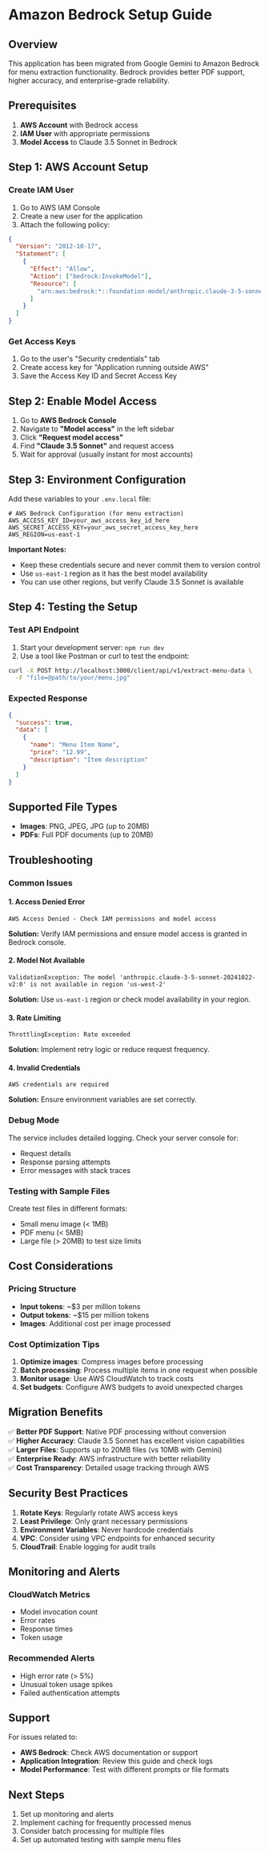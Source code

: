 # Amazon Bedrock Setup Guide

## Overview

This application has been migrated from Google Gemini to Amazon Bedrock for menu extraction functionality. Bedrock provides better PDF support, higher accuracy, and enterprise-grade reliability.

## Prerequisites

1. **AWS Account** with Bedrock access
2. **IAM User** with appropriate permissions
3. **Model Access** to Claude 3.5 Sonnet in Bedrock

## Step 1: AWS Account Setup

### Create IAM User

1. Go to AWS IAM Console
2. Create a new user for the application
3. Attach the following policy:

```json
{
  "Version": "2012-10-17",
  "Statement": [
    {
      "Effect": "Allow",
      "Action": ["bedrock:InvokeModel"],
      "Resource": [
        "arn:aws:bedrock:*::foundation-model/anthropic.claude-3-5-sonnet-20241022-v2:0"
      ]
    }
  ]
}
```

### Get Access Keys

1. Go to the user's "Security credentials" tab
2. Create access key for "Application running outside AWS"
3. Save the Access Key ID and Secret Access Key

## Step 2: Enable Model Access

1. Go to **AWS Bedrock Console**
2. Navigate to **"Model access"** in the left sidebar
3. Click **"Request model access"**
4. Find **"Claude 3.5 Sonnet"** and request access
5. Wait for approval (usually instant for most accounts)

## Step 3: Environment Configuration

Add these variables to your `.env.local` file:

```env
# AWS Bedrock Configuration (for menu extraction)
AWS_ACCESS_KEY_ID=your_aws_access_key_id_here
AWS_SECRET_ACCESS_KEY=your_aws_secret_access_key_here
AWS_REGION=us-east-1
```

**Important Notes:**

- Keep these credentials secure and never commit them to version control
- Use `us-east-1` region as it has the best model availability
- You can use other regions, but verify Claude 3.5 Sonnet is available

## Step 4: Testing the Setup

### Test API Endpoint

1. Start your development server: `npm run dev`
2. Use a tool like Postman or curl to test the endpoint:

```bash
curl -X POST http://localhost:3000/client/api/v1/extract-menu-data \
  -F "file=@path/to/your/menu.jpg"
```

### Expected Response

```json
{
  "success": true,
  "data": [
    {
      "name": "Menu Item Name",
      "price": "12.99",
      "description": "Item description"
    }
  ]
}
```

## Supported File Types

- **Images**: PNG, JPEG, JPG (up to 20MB)
- **PDFs**: Full PDF documents (up to 20MB)

## Troubleshooting

### Common Issues

#### 1. Access Denied Error

```
AWS Access Denied - Check IAM permissions and model access
```

**Solution:** Verify IAM permissions and ensure model access is granted in Bedrock console.

#### 2. Model Not Available

```
ValidationException: The model 'anthropic.claude-3-5-sonnet-20241022-v2:0' is not available in region 'us-west-2'
```

**Solution:** Use `us-east-1` region or check model availability in your region.

#### 3. Rate Limiting

```
ThrottlingException: Rate exceeded
```

**Solution:** Implement retry logic or reduce request frequency.

#### 4. Invalid Credentials

```
AWS credentials are required
```

**Solution:** Ensure environment variables are set correctly.

### Debug Mode

The service includes detailed logging. Check your server console for:

- Request details
- Response parsing attempts
- Error messages with stack traces

### Testing with Sample Files

Create test files in different formats:

- Small menu image (< 1MB)
- PDF menu (< 5MB)
- Large file (> 20MB) to test size limits

## Cost Considerations

### Pricing Structure

- **Input tokens**: ~$3 per million tokens
- **Output tokens**: ~$15 per million tokens
- **Images**: Additional cost per image processed

### Cost Optimization Tips

1. **Optimize images**: Compress images before processing
2. **Batch processing**: Process multiple items in one request when possible
3. **Monitor usage**: Use AWS CloudWatch to track costs
4. **Set budgets**: Configure AWS budgets to avoid unexpected charges

## Migration Benefits

✅ **Better PDF Support**: Native PDF processing without conversion  
✅ **Higher Accuracy**: Claude 3.5 Sonnet has excellent vision capabilities  
✅ **Larger Files**: Supports up to 20MB files (vs 10MB with Gemini)  
✅ **Enterprise Ready**: AWS infrastructure with better reliability  
✅ **Cost Transparency**: Detailed usage tracking through AWS

## Security Best Practices

1. **Rotate Keys**: Regularly rotate AWS access keys
2. **Least Privilege**: Only grant necessary permissions
3. **Environment Variables**: Never hardcode credentials
4. **VPC**: Consider using VPC endpoints for enhanced security
5. **CloudTrail**: Enable logging for audit trails

## Monitoring and Alerts

### CloudWatch Metrics

- Model invocation count
- Error rates
- Response times
- Token usage

### Recommended Alerts

- High error rate (> 5%)
- Unusual token usage spikes
- Failed authentication attempts

## Support

For issues related to:

- **AWS Bedrock**: Check AWS documentation or support
- **Application Integration**: Review this guide and check logs
- **Model Performance**: Test with different prompts or file formats

## Next Steps

1. Set up monitoring and alerts
2. Implement caching for frequently processed menus
3. Consider batch processing for multiple files
4. Set up automated testing with sample menu files
